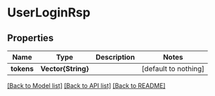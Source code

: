 # UserLoginRsp


## Properties
Name | Type | Description | Notes
------------ | ------------- | ------------- | -------------
**tokens** | **Vector{String}** |  | [default to nothing]


[[Back to Model list]](../README.md#models) [[Back to API list]](../README.md#api-endpoints) [[Back to README]](../README.md)


